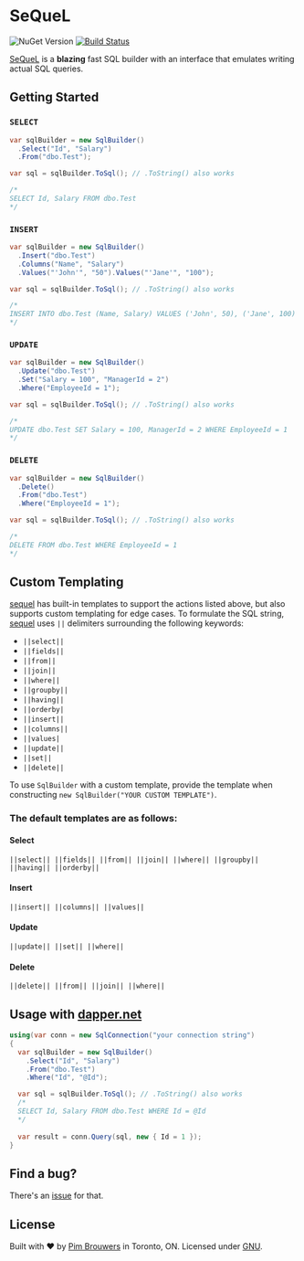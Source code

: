 # SeQueL
![NuGet Version](https://img.shields.io/nuget/v/Sequel.svg)
[![Build Status](https://travis-ci.org/pimbrouwers/sequel.svg?branch=master)](https://travis-ci.org/pimbrouwers/sequel)

[SeQueL](https://github.com/pimbrouwers/sequel) is a **blazing** fast SQL builder with an interface that emulates writing actual SQL queries.

## Getting Started
### `SELECT`

```c#
var sqlBuilder = new SqlBuilder()
  .Select("Id", "Salary")
  .From("dbo.Test");

var sql = sqlBuilder.ToSql(); // .ToString() also works

/*
SELECT Id, Salary FROM dbo.Test
*/
```

### `INSERT`

```c#
var sqlBuilder = new SqlBuilder()
  .Insert("dbo.Test")
  .Columns("Name", "Salary")
  .Values("'John'", "50").Values("'Jane'", "100");

var sql = sqlBuilder.ToSql(); // .ToString() also works

/*
INSERT INTO dbo.Test (Name, Salary) VALUES ('John', 50), ('Jane', 100)
*/
```

### `UPDATE`

```c#
var sqlBuilder = new SqlBuilder()
  .Update("dbo.Test")
  .Set("Salary = 100", "ManagerId = 2")
  .Where("EmployeeId = 1");

var sql = sqlBuilder.ToSql(); // .ToString() also works

/*
UPDATE dbo.Test SET Salary = 100, ManagerId = 2 WHERE EmployeeId = 1
*/
```

### `DELETE`

```c#
var sqlBuilder = new SqlBuilder()
  .Delete()
  .From("dbo.Test")
  .Where("EmployeeId = 1");

var sql = sqlBuilder.ToSql(); // .ToString() also works

/*
DELETE FROM dbo.Test WHERE EmployeeId = 1
*/
```


## Custom Templating

[sequel](https://github.com/pimbrouwers/sequel) has built-in templates to support the actions listed above, but also supports custom templating for edge cases. To formulate the SQL string, [sequel](https://github.com/pimbrouwers/sequel) uses `||` delimiters surrounding the following keywords:

- `||select||`
- `||fields||`
- `||from||`
- `||join||`
- `||where||`
- `||groupby||`
- `||having||`
- `||orderby|`
- `||insert||`
- `||columns||`
- `||values|`
- `||update||`
- `||set||`
- `||delete||`

To use `SqlBuilder` with a custom template, provide the template when constructing `new SqlBuilder("YOUR CUSTOM TEMPLATE")`.

### The default templates are as follows:

#### Select
`||select|| ||fields|| ||from|| ||join|| ||where|| ||groupby|| ||having|| ||orderby||`

#### Insert
`||insert|| ||columns|| ||values||`

#### Update
`||update|| ||set|| ||where||`

#### Delete
`||delete|| ||from|| ||join|| ||where||`

## Usage with [dapper.net](https://github.com/StackExchange/Dapper)

```c#
using(var conn = new SqlConnection("your connection string")
{
  var sqlBuilder = new SqlBuilder()
    .Select("Id", "Salary")
    .From("dbo.Test")
    .Where("Id", "@Id");

  var sql = sqlBuilder.ToSql(); // .ToString() also works 
  /*
  SELECT Id, Salary FROM dbo.Test WHERE Id = @Id
  */ 
    
  var result = conn.Query(sql, new { Id = 1 });
}
```

## Find a bug?

There's an [issue](https://github.com/pimbrouwers/sequel/issues) for that.

## License

Built with ♥ by [Pim Brouwers](https://github.com/pimbrouwers) in Toronto, ON. Licensed under [GNU](https://github.com/pimbrouwers/sequel/blob/master/LICENSE).
